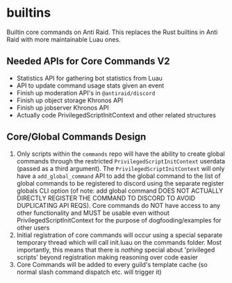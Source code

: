 # builtins

Builtin core commands on Anti Raid. This replaces the Rust builtins in Anti Raid with more maintainable Luau ones.

## Needed APIs for Core Commands V2

- Statistics API for gathering bot statistics from Luau 
- API to update command usage stats given an event
- Finish up moderation API's in ``@antiraid/discord``
- Finish up object storage Khronos API
- Finish up jobserver Khronos API
- Actually code PrivilegedScriptInitContext and other related structures

## Core/Global Commands Design

1. Only scripts within the ``commands`` repo will have the ability to create global commands through the restricted ``PrivilegedScriptInitContext`` userdata (passed as a third argument). The ``PrivilegedScriptInitContext`` will only have a ``add_global_command`` API to add the global command to the list of global commands to be registered to discord using the separate register globals CLI option (of note: add global command DOES NOT ACTUALLY DIRECTLY REGISTER THE COMMAND TO DISCORD TO AVOID DUPLICATING API REQS). Core commands do NOT have access to any other functionality and MUST be usable even without PrivilegedScriptInitContext for the purpose of dogfooding/examples for other users
2. Initial registration of core commands will occur using a special separate temporary thread which will call init.luau on the commands folder. Most importantly, this means that there is *nothing* special about 'privileged scripts' beyond registration making reasoning over code easier
3. Core Commands will be added to every guild's template cache (so normal slash command dispatch etc. will trigger it)